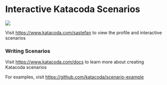 # Interactive Katacoda Scenarios

[![](http://shields.katacoda.com/katacoda/sastefan/count.svg)](https://www.katacoda.com/sastefan "Get your profile on Katacoda.com")

Visit https://www.katacoda.com/sastefan to view the profile and interactive scenarios

### Writing Scenarios
Visit https://www.katacoda.com/docs to learn more about creating Katacoda scenarios

For examples, visit https://github.com/katacoda/scenario-example
